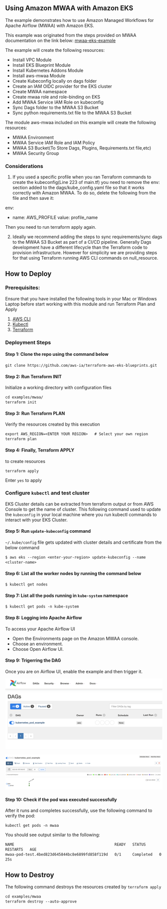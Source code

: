 ## Using Amazon MWAA with Amazon EKS

The example demonstrates how to use Amazon Managed Workflows for Apache Airflow (MWAA) with Amazon EKS.

This example was originated from the steps provided on MWAA documentation on the link below:
[mwaa-eks-example](https://docs.aws.amazon.com/mwaa/latest/userguide/mwaa-eks-example.html)

The example will create the following resources:
 - Install VPC Module
 - Install EKS Blueprint Module
 - Install Kubernetes Addons Module
 - Install aws-mwaa Module
 - Create Kubeconfig locally on dags folder
 - Create an IAM OIDC provider for the EKS cluster
 - Create MWAA namespace
 - Create mwaa role and role-binding on EKS
 - Add MWAA Service IAM Role on kubeconfig
 - Sync Dags folder to the MWAA S3 Bucket
 - Sync python requirements.txt file to the MWAA S3 Bucket

The module aws-mwaa included on this example will create the following resources:
 - MWAA Environment
 - MWAA Service IAM Role and IAM Policy
 - MWAA S3 Bucket(To Store Dags, Plugins, Requirements.txt file,etc)
 - MWAA Security Group

### Considerations

1. If you used a specific profile when you ran Terraform commands to create the kubeconfig(Line 223 of main.tf) you need to remove the env: section added to the dags/kube_config.yaml file so that it works correctly with Amazon MWAA. To do so, delete the following from the file and then save it:

env:
- name: AWS_PROFILE
  value: profile_name

Then you need to run terraform apply again.

2. Ideally we recommend adding the steps to sync requirements/sync dags to the MWAA S3 Bucket as part of a CI/CD pipeline. Generally Dags development have a different lifecycle than the Terraform code to provision infrastructure.
However for simplicity we are providing steps for that using Terraform running AWS CLI commands on null_resource.  

## How to Deploy

### Prerequisites:

Ensure that you have installed the following tools in your Mac or Windows Laptop before start working with this module and run Terraform Plan and Apply

1. [AWS CLI](https://docs.aws.amazon.com/cli/latest/userguide/install-cliv2.html)
2. [Kubectl](https://Kubernetes.io/docs/tasks/tools/)
3. [Terraform](https://learn.hashicorp.com/tutorials/terraform/install-cli)

### Deployment Steps

#### Step 1: Clone the repo using the command below

```shell script
git clone https://github.com/aws-ia/terraform-aws-eks-blueprints.git
```

#### Step 2: Run Terraform INIT

Initialize a working directory with configuration files

```shell script
cd examples/mwaa/
terraform init
```

#### Step 3: Run Terraform PLAN

Verify the resources created by this execution

```shell script
export AWS_REGION=<ENTER YOUR REGION>   # Select your own region
terraform plan
```

#### Step 4: Finally, Terraform APPLY

to create resources

```shell script
terraform apply
```

Enter `yes` to apply

### Configure `kubectl` and test cluster

EKS Cluster details can be extracted from terraform output or from AWS Console to get the name of cluster.
This following command used to update the `kubeconfig` in your local machine where you run kubectl commands to interact with your EKS Cluster.

#### Step 5: Run `update-kubeconfig` command

`~/.kube/config` file gets updated with cluster details and certificate from the below command

    $ aws eks --region <enter-your-region> update-kubeconfig --name <cluster-name>

#### Step 6: List all the worker nodes by running the command below

    $ kubectl get nodes

#### Step 7: List all the pods running in `kube-system` namespace

    $ kubectl get pods -n kube-system

#### Step 8: Logging into Apache Airflow

To access your Apache Airflow UI

- Open the Environments page on the Amazon MWAA console.
- Choose an environment.
- Choose Open Airflow UI.

#### Step 9: Trigerring the DAG

Once you are on Airflow UI, enable the example and then trigger it.

![Enable the DAG kubernetes_pod_example ](images/kubernetes_pod_example_dag.png)

![Trigger the DAG kubernetes_pod_example ](images/dag_tree.png)

#### Step 10: Check if the pod was executed successfully 

After it runs and completes successfully, use the following command to verify the pod:

```
kubectl get pods -n mwaa
```

You should see output similar to the following:

```
NAME                                             READY   STATUS      RESTARTS   AGE
mwaa-pod-test.4bed823d645844bc8e6899fd858f119d   0/1     Completed   0          25s
```

## How to Destroy

The following command destroys the resources created by `terraform apply`

```shell script
cd examples/mwaa
terraform destroy --auto-approve
```
